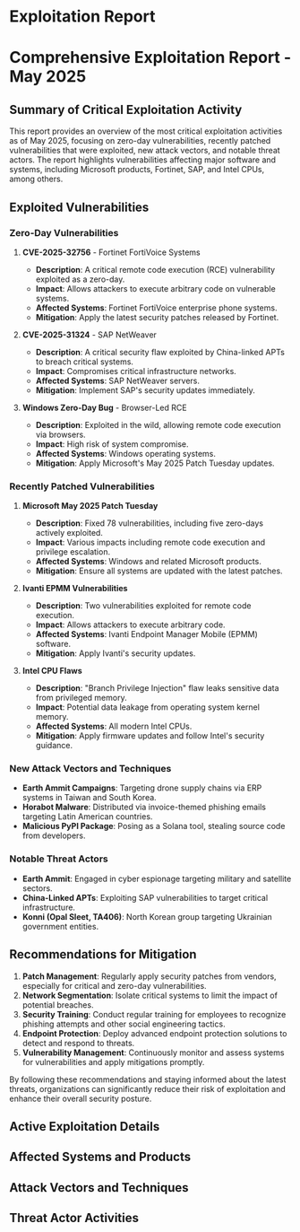 # Exploitation Report

# Comprehensive Exploitation Report - May 2025

## Summary of Critical Exploitation Activity

This report provides an overview of the most critical exploitation activities as of May 2025, focusing on zero-day vulnerabilities, recently patched vulnerabilities that were exploited, new attack vectors, and notable threat actors. The report highlights vulnerabilities affecting major software and systems, including Microsoft products, Fortinet, SAP, and Intel CPUs, among others.

## Exploited Vulnerabilities

### Zero-Day Vulnerabilities

1. **CVE-2025-32756** - Fortinet FortiVoice Systems
   - **Description**: A critical remote code execution (RCE) vulnerability exploited as a zero-day.
   - **Impact**: Allows attackers to execute arbitrary code on vulnerable systems.
   - **Affected Systems**: Fortinet FortiVoice enterprise phone systems.
   - **Mitigation**: Apply the latest security patches released by Fortinet.

2. **CVE-2025-31324** - SAP NetWeaver
   - **Description**: A critical security flaw exploited by China-linked APTs to breach critical systems.
   - **Impact**: Compromises critical infrastructure networks.
   - **Affected Systems**: SAP NetWeaver servers.
   - **Mitigation**: Implement SAP's security updates immediately.

3. **Windows Zero-Day Bug** - Browser-Led RCE
   - **Description**: Exploited in the wild, allowing remote code execution via browsers.
   - **Impact**: High risk of system compromise.
   - **Affected Systems**: Windows operating systems.
   - **Mitigation**: Apply Microsoft's May 2025 Patch Tuesday updates.

### Recently Patched Vulnerabilities

1. **Microsoft May 2025 Patch Tuesday**
   - **Description**: Fixed 78 vulnerabilities, including five zero-days actively exploited.
   - **Impact**: Various impacts including remote code execution and privilege escalation.
   - **Affected Systems**: Windows and related Microsoft products.
   - **Mitigation**: Ensure all systems are updated with the latest patches.

2. **Ivanti EPMM Vulnerabilities**
   - **Description**: Two vulnerabilities exploited for remote code execution.
   - **Impact**: Allows attackers to execute arbitrary code.
   - **Affected Systems**: Ivanti Endpoint Manager Mobile (EPMM) software.
   - **Mitigation**: Apply Ivanti's security updates.

3. **Intel CPU Flaws**
   - **Description**: "Branch Privilege Injection" flaw leaks sensitive data from privileged memory.
   - **Impact**: Potential data leakage from operating system kernel memory.
   - **Affected Systems**: All modern Intel CPUs.
   - **Mitigation**: Apply firmware updates and follow Intel's security guidance.

### New Attack Vectors and Techniques

- **Earth Ammit Campaigns**: Targeting drone supply chains via ERP systems in Taiwan and South Korea.
- **Horabot Malware**: Distributed via invoice-themed phishing emails targeting Latin American countries.
- **Malicious PyPI Package**: Posing as a Solana tool, stealing source code from developers.

### Notable Threat Actors

- **Earth Ammit**: Engaged in cyber espionage targeting military and satellite sectors.
- **China-Linked APTs**: Exploiting SAP vulnerabilities to target critical infrastructure.
- **Konni (Opal Sleet, TA406)**: North Korean group targeting Ukrainian government entities.

## Recommendations for Mitigation

1. **Patch Management**: Regularly apply security patches from vendors, especially for critical and zero-day vulnerabilities.
2. **Network Segmentation**: Isolate critical systems to limit the impact of potential breaches.
3. **Security Training**: Conduct regular training for employees to recognize phishing attempts and other social engineering tactics.
4. **Endpoint Protection**: Deploy advanced endpoint protection solutions to detect and respond to threats.
5. **Vulnerability Management**: Continuously monitor and assess systems for vulnerabilities and apply mitigations promptly.

By following these recommendations and staying informed about the latest threats, organizations can significantly reduce their risk of exploitation and enhance their overall security posture.

## Active Exploitation Details



## Affected Systems and Products



## Attack Vectors and Techniques



## Threat Actor Activities

 